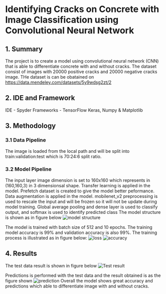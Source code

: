 # Identifying Cracks on Concrete with Image Classification using Convolutional Neural Network

## 1. Summary
The project is to create a model using convolutional neural network (CNN) that is able to differentiate concrete with and without cracks. The dataset consist of images with 20000 positive cracks and 20000 negative cracks image. THe dataset is can be obatained on https://data.mendeley.com/datasets/5y9wdsg2zt/2

## 2. IDE and Framework
IDE - Spyder
Frameworks - TensorFlow Keras, Numpy & Matplotlib

## 3. Methodology
### 3.1 Data Pipeline
The image is loaded from the local path and will be split into train:validation:test which is 70:24:6 split ratio.

### 3.2 Model Pipeline
The input layer image dimension is set to 160x160 which represents in (160,160,3) in 3 dimensionsal shape.
Transfer learning is applied in the model.
Prefetch dataset is created to give the model better peformance.
Data augmentation is applied in the model.
mobilenet_v2 preprocessing is used to rescale the input and will be frozen so it will not be update during model training.
Global average pooling and dense layer is used to classify output, and softmax is used to identify predicted class
The model structure is shown as in figure below
![model structure](https://user-images.githubusercontent.com/100821053/163702854-1f2fcb24-7648-422c-8ea9-5c855b8e50bc.png)

The model is trained with batch size of 512 and 10 epochs. The training model accuracy is 99% and validation accuracy is also 99%. The training process is illustrated as in figure below:
![loss](https://user-images.githubusercontent.com/100821053/163702922-75e0c257-06a5-4c1a-bd99-dc596fa1fdd2.png)
![accuracy](https://user-images.githubusercontent.com/100821053/163702925-82e06cfa-edc4-47ef-b2ff-ee100af96e37.png)

## 4. Results

The test data result is shown in figure below
![Test result](https://user-images.githubusercontent.com/100821053/163702932-ac64fb2f-d796-4069-8254-e03cb977021a.png)

Predictions is performed with the test data and the result obtained is as the figure shown
![prediction](https://user-images.githubusercontent.com/100821053/163702958-6bc16ff4-8962-4191-8976-dce9d19569df.png)
Overall the model shows great accuracy and predictions which able to differentiate image with and without cracks.
